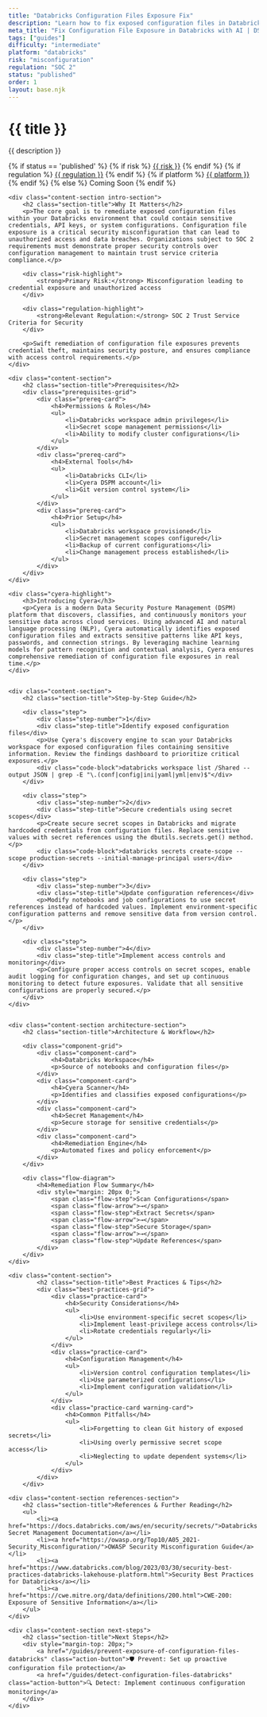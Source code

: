 ```yaml
---
title: "Databricks Configuration Files Exposure Fix"
description: "Learn how to fix exposed configuration files in Databricks environments. Follow step-by-step guidance for SOC 2 compliance."
meta_title: "Fix Configuration File Exposure in Databricks with AI | DSPM Guide"
tags: ["guides"]
difficulty: "intermediate"
platform: "databricks"
risk: "misconfiguration"
regulation: "SOC 2"
status: "published"
order: 1
layout: base.njk
---
```


<div class="container">
    <div class="header">
        <h1>{{ title }}</h1>
        <p>{{ description }}</p>
        <div class="guide-tags-container">
			<div class="guide-tags-wrapper">
		    {% if status == 'published' %}
		        {% if risk %}
		        <a href="/risk/{{ risk | downcase | replace: ' ', '-' }}/" class="guide-tag risk">{{ risk }}</a>
		        {% endif %}
		        {% if regulation %}
		        <a href="/regulation/{{ regulation | downcase | replace: ' ', '-' }}/" class="guide-tag regulation">{{ regulation }}</a>
		        {% endif %}
		        {% if platform %}
		        <a href="/platforms/{{ platform | downcase | replace: ' ', '-' }}/" class="guide-tag platform">{{ platform }}</a>
		        {% endif %}
		    {% else %}
		        <span class="guide-tag coming-soon">Coming Soon</span>
		    {% endif %}
		</div>
		</div>
    </div>

    <div class="content-section intro-section">
        <h2 class="section-title">Why It Matters</h2>
        <p>The core goal is to remediate exposed configuration files within your Databricks environment that could contain sensitive credentials, API keys, or system configurations. Configuration file exposure is a critical security misconfiguration that can lead to unauthorized access and data breaches. Organizations subject to SOC 2 requirements must demonstrate proper security controls over configuration management to maintain trust service criteria compliance.</p>
        
        <div class="risk-highlight">
            <strong>Primary Risk:</strong> Misconfiguration leading to credential exposure and unauthorized access
        </div>
        
        <div class="regulation-highlight">
            <strong>Relevant Regulation:</strong> SOC 2 Trust Service Criteria for Security
        </div>
        
        <p>Swift remediation of configuration file exposures prevents credential theft, maintains security posture, and ensures compliance with access control requirements.</p>
    </div>

    <div class="content-section">
        <h2 class="section-title">Prerequisites</h2>
        <div class="prerequisites-grid">
            <div class="prereq-card">
                <h4>Permissions & Roles</h4>
                <ul>
                    <li>Databricks workspace admin privileges</li>
                    <li>Secret scope management permissions</li>
                    <li>Ability to modify cluster configurations</li>
                </ul>
            </div>
            <div class="prereq-card">
                <h4>External Tools</h4>
                <ul>
                    <li>Databricks CLI</li>
                    <li>Cyera DSPM account</li>
                    <li>Git version control system</li>
                </ul>
            </div>
            <div class="prereq-card">
                <h4>Prior Setup</h4>
                <ul>
                    <li>Databricks workspace provisioned</li>
                    <li>Secret management scopes configured</li>
                    <li>Backup of current configurations</li>
                    <li>Change management process established</li>
                </ul>
            </div>
        </div>
    </div>
	
    <div class="cyera-highlight">
        <h3>Introducing Cyera</h3>
        <p>Cyera is a modern Data Security Posture Management (DSPM) platform that discovers, classifies, and continuously monitors your sensitive data across cloud services. Using advanced AI and natural language processing (NLP), Cyera automatically identifies exposed configuration files and extracts sensitive patterns like API keys, passwords, and connection strings. By leveraging machine learning models for pattern recognition and contextual analysis, Cyera ensures comprehensive remediation of configuration file exposures in real time.</p>
    </div>
	

    <div class="content-section">
        <h2 class="section-title">Step-by-Step Guide</h2>
        
        <div class="step">
            <div class="step-number">1</div>
            <div class="step-title">Identify exposed configuration files</div>
            <p>Use Cyera's discovery engine to scan your Databricks workspace for exposed configuration files containing sensitive information. Review the findings dashboard to prioritize critical exposures.</p>
            <div class="code-block">databricks workspace list /Shared --output JSON | grep -E "\.(conf|config|ini|yaml|yml|env)$"</div>
        </div>

        <div class="step">
            <div class="step-number">2</div>
            <div class="step-title">Secure credentials using secret scopes</div>
            <p>Create secure secret scopes in Databricks and migrate hardcoded credentials from configuration files. Replace sensitive values with secret references using the dbutils.secrets.get() method.</p>
            <div class="code-block">databricks secrets create-scope --scope production-secrets --initial-manage-principal users</div>
        </div>

        <div class="step">
            <div class="step-number">3</div>
            <div class="step-title">Update configuration references</div>
            <p>Modify notebooks and job configurations to use secret references instead of hardcoded values. Implement environment-specific configuration patterns and remove sensitive data from version control.</p>
        </div>

        <div class="step">
            <div class="step-number">4</div>
            <div class="step-title">Implement access controls and monitoring</div>
            <p>Configure proper access controls on secret scopes, enable audit logging for configuration changes, and set up continuous monitoring to detect future exposures. Validate that all sensitive configurations are properly secured.</p>
        </div>
    </div>


    <div class="content-section architecture-section">
        <h2 class="section-title">Architecture & Workflow</h2>
        
        <div class="component-grid">
            <div class="component-card">
                <h4>Databricks Workspace</h4>
                <p>Source of notebooks and configuration files</p>
            </div>
            <div class="component-card">
                <h4>Cyera Scanner</h4>
                <p>Identifies and classifies exposed configurations</p>
            </div>
            <div class="component-card">
                <h4>Secret Management</h4>
                <p>Secure storage for sensitive credentials</p>
            </div>
            <div class="component-card">
                <h4>Remediation Engine</h4>
                <p>Automated fixes and policy enforcement</p>
            </div>
        </div>

        <div class="flow-diagram">
            <h4>Remediation Flow Summary</h4>
            <div style="margin: 20px 0;">
                <span class="flow-step">Scan Configurations</span>
                <span class="flow-arrow">→</span>
                <span class="flow-step">Extract Secrets</span>
                <span class="flow-arrow">→</span>
                <span class="flow-step">Secure Storage</span>
                <span class="flow-arrow">→</span>
                <span class="flow-step">Update References</span>
            </div>
        </div>
    </div>

	<div class="content-section">
	        <h2 class="section-title">Best Practices & Tips</h2>
	        <div class="best-practices-grid">
	            <div class="practice-card">
	                <h4>Security Considerations</h4>
	                <ul>
	                    <li>Use environment-specific secret scopes</li>
	                    <li>Implement least-privilege access controls</li>
	                    <li>Rotate credentials regularly</li>
	                </ul>
	            </div>
	            <div class="practice-card">
	                <h4>Configuration Management</h4>
	                <ul>
	                    <li>Version control configuration templates</li>
	                    <li>Use parameterized configurations</li>
	                    <li>Implement configuration validation</li>
	                </ul>
	            </div>
	            <div class="practice-card warning-card">
	                <h4>Common Pitfalls</h4>
	                <ul>
	                    <li>Forgetting to clean Git history of exposed secrets</li>
	                    <li>Using overly permissive secret scope access</li>
	                    <li>Neglecting to update dependent systems</li>
	                </ul>
	            </div>
	        </div>
	    </div>

    <div class="content-section references-section">
        <h2 class="section-title">References & Further Reading</h2>
        <ul>
            <li><a href="https://docs.databricks.com/aws/en/security/secrets/">Databricks Secret Management Documentation</a></li>
            <li><a href="https://owasp.org/Top10/A05_2021-Security_Misconfiguration/">OWASP Security Misconfiguration Guide</a></li>
            <li><a href="https://www.databricks.com/blog/2023/03/30/security-best-practices-databricks-lakehouse-platform.html">Security Best Practices for Databricks</a></li>
            <li><a href="https://cwe.mitre.org/data/definitions/200.html">CWE-200: Exposure of Sensitive Information</a></li>
        </ul>
    </div>

    <div class="content-section next-steps">
        <h2 class="section-title">Next Steps</h2>
        <div style="margin-top: 20px;">
            <a href="/guides/prevent-exposure-of-configuration-files-databricks" class="action-button">🛡️ Prevent: Set up proactive configuration file protection</a>
            <a href="/guides/detect-configuration-files-databricks" class="action-button">🔍 Detect: Implement continuous configuration monitoring</a>
        </div>
    </div>
</div>